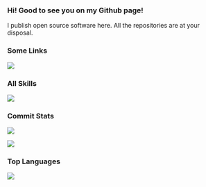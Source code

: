 ###   Hi! Good to see you on my Github page!

I publish open source software here. All the repositories are at your disposal.

###   Some Links

[![](https://img.shields.io/badge/Github-black?style=flat-square&logo=github&logoColor=white)](https://github.com/IteratingSystem/)


###   All Skills

![](https://skillicons.dev/icons?perline=15&i=github,git,vscode,idea,vim,js,ts,html,css,c,bootstrap,jquery,nodejs,python,java,vue,spring,nextjs,maven,redis,mysql,fastapi,linux,docker,nginx,eclipse)

###   Commit Stats

![](https://github-readme-stats.vercel.app/api?username=IteratingSystem&count_private=true&show_icons=true&theme=radical&show_owner=true)

![](https://github-profile-trophy.vercel.app/?username=IteratingSystem&theme=radical&row=1)

###   Top Languages

![](https://github-readme-stats.vercel.app/api/top-langs/?username=IteratingSystem&layout=compact&theme=dark)

